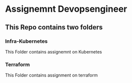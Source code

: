 # Assignemnt  Devopsengineer

## This Repo contains two folders  

### Infra-Kubernetes

This Folder contains assignemnt on Kubernetes

### Terraform

This Folder contains assignment on terraform